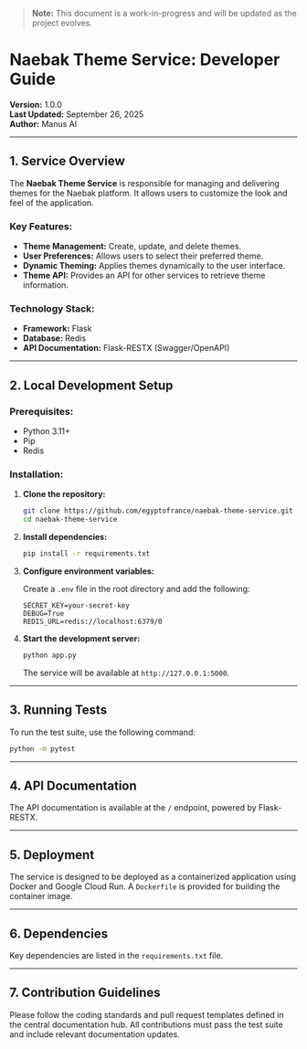 > **Note:** This document is a work-in-progress and will be updated as the project evolves.

# Naebak Theme Service: Developer Guide

**Version:** 1.0.0  
**Last Updated:** September 26, 2025  
**Author:** Manus AI

---

## 1. Service Overview

The **Naebak Theme Service** is responsible for managing and delivering themes for the Naebak platform. It allows users to customize the look and feel of the application.

### **Key Features:**

-   **Theme Management:** Create, update, and delete themes.
-   **User Preferences:** Allows users to select their preferred theme.
-   **Dynamic Theming:** Applies themes dynamically to the user interface.
-   **Theme API:** Provides an API for other services to retrieve theme information.

### **Technology Stack:**

-   **Framework:** Flask
-   **Database:** Redis
-   **API Documentation:** Flask-RESTX (Swagger/OpenAPI)

---

## 2. Local Development Setup

### **Prerequisites:**

-   Python 3.11+
-   Pip
-   Redis

### **Installation:**

1.  **Clone the repository:**

    ```bash
    git clone https://github.com/egyptofrance/naebak-theme-service.git
    cd naebak-theme-service
    ```

2.  **Install dependencies:**

    ```bash
    pip install -r requirements.txt
    ```

3.  **Configure environment variables:**

    Create a `.env` file in the root directory and add the following:

    ```env
    SECRET_KEY=your-secret-key
    DEBUG=True
    REDIS_URL=redis://localhost:6379/0
    ```

4.  **Start the development server:**

    ```bash
    python app.py
    ```

    The service will be available at `http://127.0.0.1:5000`.

---

## 3. Running Tests

To run the test suite, use the following command:

```bash
python -m pytest
```

---

## 4. API Documentation

The API documentation is available at the `/` endpoint, powered by Flask-RESTX.

---

## 5. Deployment

The service is designed to be deployed as a containerized application using Docker and Google Cloud Run. A `Dockerfile` is provided for building the container image.

---

## 6. Dependencies

Key dependencies are listed in the `requirements.txt` file.

---

## 7. Contribution Guidelines

Please follow the coding standards and pull request templates defined in the central documentation hub. All contributions must pass the test suite and include relevant documentation updates.
